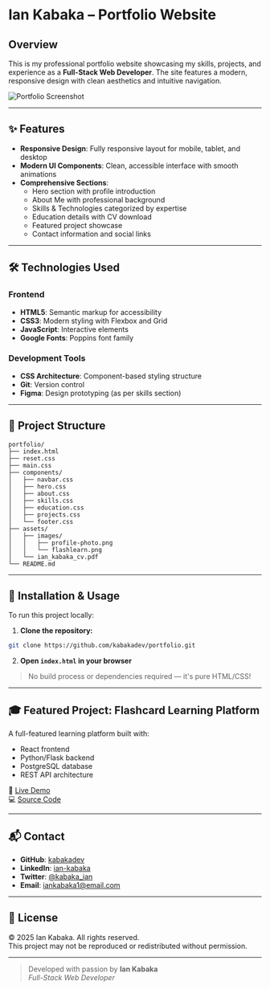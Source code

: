 # Ian Kabaka – Portfolio Website

## Overview

This is my professional portfolio website showcasing my skills, projects, and experience as a **Full-Stack Web Developer**. The site features a modern, responsive design with clean aesthetics and intuitive navigation.

![Portfolio Screenshot](https://via.placeholder.com/800x400.png?text=Portfolio+Screenshot)

---

## ✨ Features

- **Responsive Design**: Fully responsive layout for mobile, tablet, and desktop
- **Modern UI Components**: Clean, accessible interface with smooth animations
- **Comprehensive Sections**:
  - Hero section with profile introduction
  - About Me with professional background
  - Skills & Technologies categorized by expertise
  - Education details with CV download
  - Featured project showcase
  - Contact information and social links

---

## 🛠 Technologies Used

### Frontend

- **HTML5**: Semantic markup for accessibility
- **CSS3**: Modern styling with Flexbox and Grid
- **JavaScript**: Interactive elements
- **Google Fonts**: Poppins font family

### Development Tools

- **CSS Architecture**: Component-based styling structure
- **Git**: Version control
- **Figma**: Design prototyping (as per skills section)

---

## 📁 Project Structure

```
portfolio/
├── index.html
├── reset.css
├── main.css
├── components/
│   ├── navbar.css
│   ├── hero.css
│   ├── about.css
│   ├── skills.css
│   ├── education.css
│   ├── projects.css
│   └── footer.css
├── assets/
│   ├── images/
│   │   ├── profile-photo.png
│   │   └── flashlearn.png
│   └── ian_kabaka_cv.pdf
└── README.md
```

---

## 🚀 Installation & Usage

To run this project locally:

1. **Clone the repository:**

```bash
git clone https://github.com/kabakadev/portfolio.git
```

2. **Open `index.html` in your browser**

> No build process or dependencies required — it's pure HTML/CSS!

---

## 🎓 Featured Project: Flashcard Learning Platform

A full-featured learning platform built with:

- React frontend
- Python/Flask backend
- PostgreSQL database
- REST API architecture

🔗 [Live Demo](https://flashlearn254.netlify.app/)  
💻 [Source Code](https://github.com/kabakadev/flashlearn)

---

## 📬 Contact

- **GitHub**: [kabakadev](https://github.com/kabakadev)
- **LinkedIn**: [ian-kabaka](https://www.linkedin.com/in/ian-kabaka)
- **Twitter**: [@kabaka_ian](https://twitter.com/kabaka_ian)
- **Email**: iankabaka1@email.com

---

## 📄 License

© 2025 Ian Kabaka. All rights reserved.  
This project may not be reproduced or redistributed without permission.

---

> Developed with passion by **Ian Kabaka**  
> _Full-Stack Web Developer_
